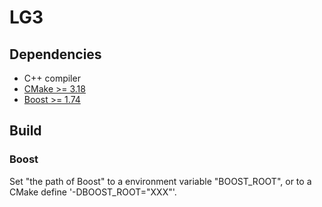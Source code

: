 # LG3

## Dependencies
- C++ compiler
- [CMake >= 3.18](https://cmake.org/documentation)
- [Boost >= 1.74](https://boost.org)

## Build

### Boost
Set "the path of Boost" to a environment variable "BOOST_ROOT", or to a CMake define '-DBOOST_ROOT="XXX"'.


